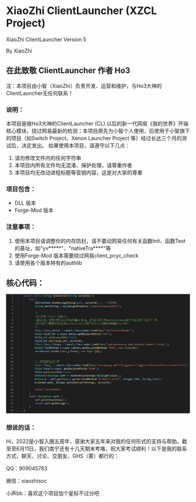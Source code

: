 # XiaoZhi ClientLauncher (XZCL Project)

XiaoZhi ClientLauncher Version 5

By XiaoZhi

## 在此致敬 ClientLauncher 作者 Ho3
注：本项目由小智（XiaoZhi）负责开发、运营和维护，与Ho3大神的ClientLauncher无任何联系！

### 说明：
本项目是继Ho3大神的ClientLauncher (CL) 以后的新一代网易《我的世界》开端核心模块，绕过网易最新的检测；本项目原先为小智个人使用，后使用于小智旗下的项目（如Switch Project、Xenon Launcher Project 等）经过长达三个月的测试后，决定发出。
如果使用本项目，请遵守以下几点：

1. 请勿修改文件内的任何字符串
2. 本项目内所有文件均无混淆、保护处理，请尊重作者
3. 本项目均无改动进程标题等营销内容，这是对大家的尊重
### 项目包含：
- DLL 版本
- Forge-Mod 版本
### 注意事项：
1. 使用本项目请调整你的内存防封，请不要动网易任何有关函数Init、函数Test的基址，如"yv*****"、"nativeTra****"等
2. 使用Forge-Mod 版本需要绕过网易client_pcyc_check
3. 请使用各个版本特有的authlib

## 核心代码：

![核心代码](img/code.jpg "Code")
### 想说的话：
Hi，2022是小智入圈五周年，感谢大家五年来对我的任何形式的支持与帮助。截至至6月11日，我们南宁还有十几天期末考咯，祝大家考试顺利！以下是我的联系方式，聊天、讨论、交朋友、GHS（雾）都行的：

QQ：909045783

微信：xiaozhisoc

小声bb：喜欢这个项目加个星标不过分吧



